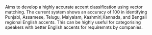 Aims to develop a highly accurate accent classification using vector matching. 
The current system shows an accuracy of 100 in identifying Punjabi, Assamese, Telugu, Malyalam, Kashmiri,Kannada, and Bengali regional English accents. 
This can be highly useful for categorising speakers with better English accents for requiremnts by companies.
